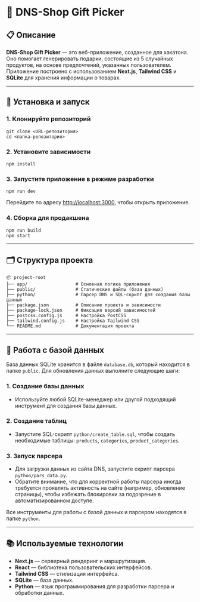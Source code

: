 # 🎁 DNS-Shop Gift Picker

## 📋 Описание
**DNS-Shop Gift Picker** — это веб-приложение, созданное для хакатона. Оно помогает генерировать подарки, состоящие из 5 случайных продуктов, на основе предпочтений, указанных пользователем. Приложение построено с использованием **Next.js**, **Tailwind CSS** и **SQLite** для хранения информации о товарах.

---

## 🚀 Установка и запуск

### 1. Клонируйте репозиторий
```
git clone <URL-репозитория>
cd <папка-репозитория>
```

### 2. Установите зависимости
```
npm install
```

### 3. Запустите приложение в режиме разработки
```
npm run dev
```
Перейдите по адресу [http://localhost:3000](http://localhost:3000), чтобы открыть приложение.

### 4. Сборка для продакшена
```
npm run build
npm start
```

---

## 🗂️ Структура проекта
```
📦 project-root
├── app/                  # Основная логика приложения
├── public/               # Статические файлы (база данных)
├── python/               # Парсер DNS и SQL-скрипт для создания базы данных 
├── package.json          # Описание проекта и зависимости
├── package-lock.json     # Фиксация версий зависимостей
├── postcss.config.js     # Настройка PostCSS
├── tailwind.config.js    # Настройка Tailwind CSS
└── README.md             # Документация проекта
```

---

## 💾 Работа с базой данных

База данных SQLite хранится в файле `database.db`, который находится в папке `public`. Для обновления данных выполните следующие шаги:

### 1. Создание базы данных
- Используйте любой SQLite-менеджер или другой подходящий инструмент для создания базы данных.

### 2. Создание таблиц
- Запустите SQL-скрипт `python/create_table.sql`, чтобы создать необходимые таблицы: `products`, `categories`, `product_categories`.

### 3. Запуск парсера
- Для загрузки данных из сайта DNS, запустите скрипт парсера `python/pars_data.py`. 
- Обратите внимание, что для корректной работы парсера иногда требуется проявлять активность на сайте (например, обновление страницы), чтобы избежать блокировки за подозрение в автоматизированном доступе.

Все инструменты для работы с базой данных и парсером находятся в папке `python`.

---

## 📚 Используемые технологии
- **Next.js** — серверный рендеринг и маршрутизация.
- **React** — библиотека пользовательских интерфейсов.
- **Tailwind CSS** — стилизация интерфейса.
- **SQLite** — база данных.
- **Python** — язык программирования для разработки парсера и обработки данных.

